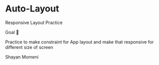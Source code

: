 # Auto-Layout
Responsive Layout Practice 

Goal 🎯

Practice to make constraint for App layout and make that responsive for different size of screen 

Shayan Momeni
